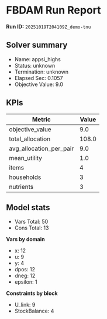 # FBDAM Run Report

**Run ID:** `20251019T204109Z_demo-tnu`

## Solver summary
- Name: appsi_highs
- Status: unknown
- Termination: unknown
- Elapsed Sec: 0.1057
- Objective Value: 9.0

## KPIs
| Metric | Value |
|---|---|
| objective_value | 9.0 |
| total_allocation | 108.0 |
| avg_allocation_per_pair | 9.0 |
| mean_utility | 1.0 |
| items | 4 |
| households | 3 |
| nutrients | 3 |

## Model stats
- Vars Total: 50
- Cons Total: 13

**Vars by domain**
- x: 12
- u: 9
- y: 4
- dpos: 12
- dneg: 12
- epsilon: 1

**Constraints by block**
- U_link: 9
- StockBalance: 4
